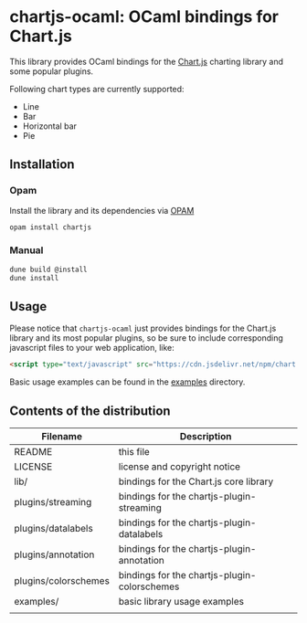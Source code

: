 # chartjs-ocaml: OCaml bindings for Chart.js

This library provides OCaml bindings for the [Chart.js][chartjs] charting library 
and some popular plugins.

[chartjs]: https://github.com/chartjs/Chart.js

Following chart types are currently supported:
* Line
* Bar
* Horizontal bar
* Pie

## Installation

### Opam
Install the library and its dependencies via [OPAM][opam]

[opam]: http://opam.ocaml.org

```bash
opam install chartjs
```

### Manual
```bash
dune build @install
dune install
```

## Usage

Please notice that `chartjs-ocaml` just provides bindings for the Chart.js
library and its most popular plugins, so be sure to include corresponding 
javascript files to your web application, like:

``` html
<script type="text/javascript" src="https://cdn.jsdelivr.net/npm/chart.js@2.8.0"></script>
```

Basic usage examples can be found in the [examples][examples] directory.

[examples]: https://github.com/monstasat/chartjs-ocaml/tree/master/examples

## Contents of the distribution

| Filename             | Description                                  |
|----------------------|----------------------------------------------|
| README               | this file                                    |
| LICENSE              | license and copyright notice                 |
| lib/                 | bindings for the Chart.js core library       |
| plugins/streaming    | bindings for the chartjs-plugin-streaming    |
| plugins/datalabels   | bindings for the chartjs-plugin-datalabels   |
| plugins/annotation   | bindings for the chartjs-plugin-annotation   |
| plugins/colorschemes | bindings for the chartjs-plugin-colorschemes |
| examples/            | basic library usage examples                 |
|                      |                                              |
